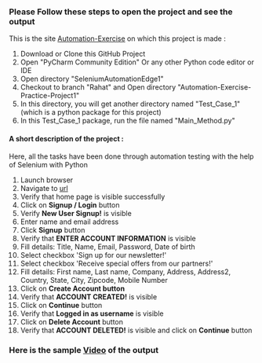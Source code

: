   <h3>Please Follow these steps to open the project and see the output</h3>
  <p>This is the site <a href="https://automationexercise.com">Automation-Exercise</a> on which this project is made : </p>
  
  <ol>
    <li>Download or Clone this GitHub Project</li>
    <li>Open "PyCharm Community Edition" Or any other Python code editor or IDE</li>
    <li>Open directory "SeleniumAutomationEdge1"</li>
	<li>Checkout to branch "Rahat" and Open directory "Automation-Exercise-Practice-Project1"</li>
    <li>In this directory, you will get another directory named "Test_Case_1" (which is a python package for this project)</li>
    <li>In this Test_Case_1 package, run the file named "Main_Method.py"</li>
  </ol>

  <h4>A short description of the project : </h4>
  <p>Here, all the tasks have been done through automation testing with the help of Selenium with Python</p>
  <ol>
    <li>Launch browser</li>
    <li>Navigate to <a href='http://automationexercise.com' >url</a> </li>
    <li>Verify that home page is visible successfully</li>
    <li>Click on <strong>Signup / Login</strong> button</li>
    <li>Verify <strong>New User Signup!</strong> is visible</li>
    <li>Enter name and email address</li>
    <li>Click <strong>Signup</strong> button</li>
    <li>Verify that <strong>ENTER ACCOUNT INFORMATION</strong> is visible</li>
    <li>Fill details: Title, Name, Email, Password, Date of birth</li>
    <li>Select checkbox 'Sign up for our newsletter!'</li>
    <li>Select checkbox 'Receive special offers from our partners!'</li>
    <li>Fill details: First name, Last name, Company, Address, Address2, Country, State, City, Zipcode, Mobile Number</li>
    <li>Click on <strong>Create Account button</strong></li>
    <li>Verify that <strong>ACCOUNT CREATED!</strong> is visible</li>
    <li>Click on <strong>Continue</strong> button</li>
    <li>Verify that <strong>Logged in as username</strong> is visible</li>
    <li>Click on <strong>Delete Account</strong> button</li>
    <li>Verify that <strong>ACCOUNT DELETED!</strong> is visible and click on <strong>Continue</strong> button</li>
  </ol>
  <h3>Here is the sample <a href="https://www.awesomescreenshot.com/video/18579299?key=ddd29f281687a765ed4d5e7bb0bd1ca2" target="blank">Video</a> of the output</h3>
